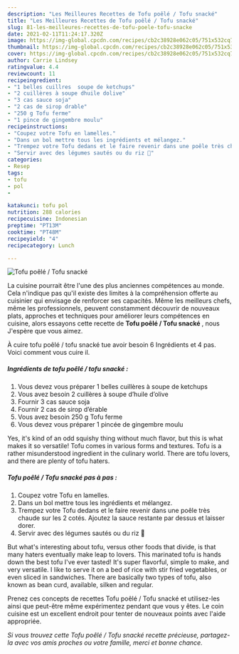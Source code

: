 ```yaml
---
description: "Les Meilleures Recettes de Tofu poêlé / Tofu snacké"
title: "Les Meilleures Recettes de Tofu poêlé / Tofu snacké"
slug: 81-les-meilleures-recettes-de-tofu-poele-tofu-snacke
date: 2021-02-11T11:24:17.320Z
image: https://img-global.cpcdn.com/recipes/cb2c38928e062c05/751x532cq70/tofu-poele-tofu-snacke-photo-principale-de-la-recette.jpg
thumbnail: https://img-global.cpcdn.com/recipes/cb2c38928e062c05/751x532cq70/tofu-poele-tofu-snacke-photo-principale-de-la-recette.jpg
cover: https://img-global.cpcdn.com/recipes/cb2c38928e062c05/751x532cq70/tofu-poele-tofu-snacke-photo-principale-de-la-recette.jpg
author: Carrie Lindsey
ratingvalue: 4.4
reviewcount: 11
recipeingredient:
- "1 belles cuillres  soupe de ketchups"
- "2 cuillères à soupe dhuile dolive"
- "3 cas sauce soja"
- "2 cas de sirop drable"
- "250 g Tofu ferme"
- "1 pince de gingembre moulu"
recipeinstructions:
- "Coupez votre Tofu en lamelles."
- "Dans un bol mettre tous les ingrédients et mélangez."
- "Trempez votre Tofu dedans et le faire revenir dans une poêle très chaude sur les 2 cotés. Ajoutez la sauce restante par dessus et laisser dorer."
- "Servir avec des légumes sautés ou du riz 🍚"
categories:
- Resep
tags:
- tofu
- pol
- 

katakunci: tofu pol  
nutrition: 288 calories
recipecuisine: Indonesian
preptime: "PT13M"
cooktime: "PT48M"
recipeyield: "4"
recipecategory: Lunch

---
```



![Tofu poêlé / Tofu snacké](https://img-global.cpcdn.com/recipes/cb2c38928e062c05/751x532cq70/tofu-poele-tofu-snacke-photo-principale-de-la-recette.jpg)

La cuisine pourrait être l'une des plus anciennes compétences au monde. Cela n'indique pas qu'il existe des limites à la compréhension offerte au cuisinier qui envisage de renforcer ses capacités. Même les meilleurs chefs, même les professionnels, peuvent constamment découvrir de nouveaux plats, approches et techniques pour améliorer leurs compétences en cuisine, alors essayons cette recette de <strong> Tofu poêlé / Tofu snacké </strong>, nous J'espère que vous aimez.

<!--inarticleads1-->

À cuire tofu poêlé / tofu snacké tue avoir besoin 6 Ingrédients et 4 pas. Voici comment vous cuire il.

##### Ingrédients de tofu poêlé / tofu snacké :

1. Vous devez vous préparer 1 belles cuillères à soupe de ketchups
1. Vous avez besoin 2 cuillères à soupe d’huile d’olive
1. Fournir 3 cas sauce soja
1. Fournir 2 cas de sirop d’érable
1. Vous avez besoin 250 g Tofu ferme
1. Vous devez vous préparer 1 pincée de gingembre moulu


Yes, it&#39;s kind of an odd squishy thing without much flavor, but this is what makes it so versatile! Tofu comes in various forms and textures. Tofu is a rather misunderstood ingredient in the culinary world. There are tofu lovers, and there are plenty of tofu haters. 

<!--inarticleads2-->

##### Tofu poêlé / Tofu snacké pas à pas :

1. Coupez votre Tofu en lamelles.
1. Dans un bol mettre tous les ingrédients et mélangez.
1. Trempez votre Tofu dedans et le faire revenir dans une poêle très chaude sur les 2 cotés. Ajoutez la sauce restante par dessus et laisser dorer.
1. Servir avec des légumes sautés ou du riz 🍚


But what&#39;s interesting about tofu, versus other foods that divide, is that many haters eventually make leap to lovers. This marinated tofu is hands down the best tofu I&#39;ve ever tasted! It&#39;s super flavorful, simple to make, and very versatile. I like to serve it on a bed of rice with stir fried vegetables, or even sliced in sandwiches. There are basically two types of tofu, also known as bean curd, available, silken and regular. 

<!--inarticleads1-->

<p>
Prenez ces concepts de recettes Tofu poêlé / Tofu snacké et utilisez-les ainsi que peut-être même expérimentez pendant que vous y êtes. Le coin cuisine est un excellent endroit pour tenter de nouveaux points avec l'aide appropriée.
</p>

<p>
<i>Si vous trouvez cette Tofu poêlé / Tofu snacké recette précieuse, partagez-la avec vos amis proches ou votre famille, merci et bonne chance.</i>
</p>
